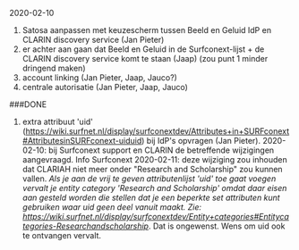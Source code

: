 2020-02-10

1. Satosa aanpassen met keuzescherm tussen Beeld en Geluid IdP en CLARIN discovery service (Jan Pieter)
2. er achter aan gaan dat Beeld en Geluid in de Surfconext-lijst + de CLARIN discovery service komt te staan (Jaap) (zou punt 1 minder dringend maken)
3. account linking (Jan Pieter, Jaap, Jauco?)
4. centrale autorisatie (Jan Pieter, Jaap, Jauco)

###DONE

1. extra attribuut 'uid' (https://wiki.surfnet.nl/display/surfconextdev/Attributes+in+SURFconext#AttributesinSURFconext-uiduid) bij IdP's opvragen (Jan Pieter). 2020-02-10: bij Surfconext support en CLARIN de betreffende wijzigingen aangevraagd. Info Surfconext 2020-02-11: deze wijziging zou inhouden dat CLARIAH niet meer onder "Research and Scholarship" zou kunnen vallen. _Als je aan de vrij te geven attributenlijst 'uid' toe gaat voegen vervalt je entity category 'Research and Scholarship' omdat daar eisen aan gesteld worden die stellen dat je een beperkte set attributen kunt gebruiken waar uid geen deel vanuit maakt. Zie: https://wiki.surfnet.nl/display/surfconextdev/Entity+categories#Entitycategories-Researchandscholarship_. Dat is ongewenst. Wens om uid ook te ontvangen vervalt.

                                                                            
                                                                               
                                                                                                  
